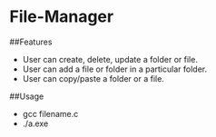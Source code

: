 # File-Manager

##Features

- User can create, delete, update a folder or file.
- User can add a file or folder in a particular folder.
- User can copy/paste a folder or a file.

##Usage

- gcc filename.c
- ./a.exe
